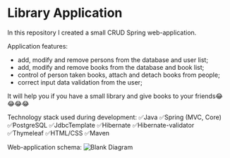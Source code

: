 # Library Application
In this repository I created a small CRUD Spring web-application.
<br />

Application features:
- add, modify and remove persons from the database and user list;
- add, modify and remove books from the database and book list;
- control of person taken books, attach and detach books from people;
- correct input data validation from the user;

It will help you if you have a small library and give books to your friends😂😂😂😂

Technology stack used during development: ✅Java ✅Spring (MVC, Core)
 ✅PostgreSQL ✅JdbcTemplate ✅Hibernate ✅Hibernate-validator ✅Thymeleaf ✅HTML/CSS  ✅Maven
<br />

Web-application schema:
![Blank Diagram](https://user-images.githubusercontent.com/63511356/187211853-2b7c2ace-0683-4e4e-b925-44675fcae28e.png)
